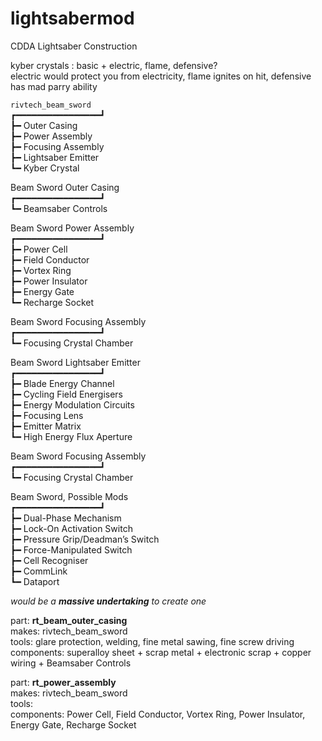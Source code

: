 # lightsabermod
CDDA Lightsaber Construction

kyber crystals : basic + electric, flame, defensive?  
electric would protect you from electricity, flame ignites on hit, defensive has mad parry ability

`rivtech_beam_sword`  
┏━━━━━━━━━━━━━━━━┛  
┣━ Outer Casing  
┣━ Power Assembly  
┣━ Focusing Assembly  
┣━ Lightsaber Emitter  
┗━ Kyber Crystal

Beam Sword Outer Casing  
┏━━━━━━━━━━━━━━━━┛  
┗━ Beamsaber Controls

Beam Sword Power Assembly  
┏━━━━━━━━━━━━━━━━┛  
┣━ Power Cell  
┣━ Field Conductor  
┣━ Vortex Ring  
┣━ Power Insulator  
┣━ Energy Gate  
┗━ Recharge Socket  

Beam Sword Focusing Assembly  
┏━━━━━━━━━━━━━━━━┛  
┗━ Focusing Crystal Chamber

Beam Sword Lightsaber Emitter  
┏━━━━━━━━━━━━━━━━┛  
┣━ Blade Energy Channel  
┣━ Cycling Field Energisers  
┣━ Energy Modulation Circuits  
┣━ Focusing Lens  
┣━ Emitter Matrix  
┗━ High Energy Flux Aperture  

Beam Sword Focusing Assembly  
┏━━━━━━━━━━━━━━━━┛  
┗━ Focusing Crystal Chamber

Beam Sword, Possible Mods  
┏━━━━━━━━━━━━━━━━┛  
┣━ Dual-Phase Mechanism  
┣━ Lock-On Activation Switch  
┣━ Pressure Grip/Deadman’s Switch  
┣━ Force-Manipulated Switch  
┣━ Cell Recogniser  
┣━ CommLink  
┗━ Dataport

*would be a **massive undertaking** to create one*

part: **rt_beam_outer_casing**  
makes: rivtech_beam_sword  
tools: glare protection, welding, fine metal sawing, fine screw driving  
components: superalloy sheet + scrap metal + electronic scrap + copper wiring + Beamsaber Controls

part: **rt_power_assembly**  
makes: rivtech_beam_sword  
tools:  
components: Power Cell, Field Conductor, Vortex Ring, Power Insulator, Energy Gate, Recharge Socket  